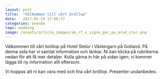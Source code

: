 ```yaml
---
layout: post
title:  "Välkommen till vårt bröllop"
date:   2017-01-14 17:06:17
categories: boende
tags: wedding
image: /assets/article_images/am_rf_o_signe_gar_pa_arod_stor.png
---
```

Välkommen till vårt bröllop på Hotel Stelor i Västergarn på Gotland. På denna sida har vi samlat information och länkar. Ni kan klicka på rubrikerna nedan för att få mer detaljer. Kolla gärna in här på sidan igen; vi kommer lägga till ny information allt eftersom.

Vi hoppas att ni kan vara med och fira vårt bröllop. Presenter undanbedes.